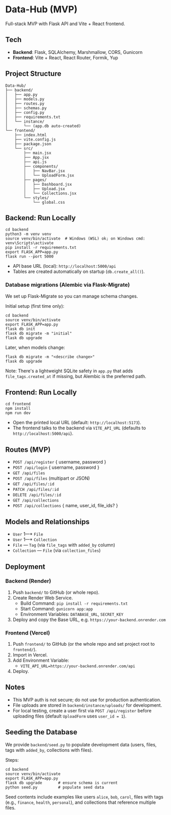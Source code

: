 # Data-Hub (MVP)

Full-stack MVP with Flask API and Vite + React frontend.

## Tech
- **Backend**: Flask, SQLAlchemy, Marshmallow, CORS, Gunicorn
- **Frontend**: Vite + React, React Router, Formik, Yup

## Project Structure
```
Data-Hub/
├── backend/
│   ├── app.py
│   ├── models.py
│   ├── routes.py
│   ├── schemas.py
│   ├── config.py
│   ├── requirements.txt
│   └── instance/
│       └── (app.db auto-created)
└── frontend/
    ├── index.html
    ├── vite.config.js
    ├── package.json
    └── src/
        ├── main.jsx
        ├── App.jsx
        ├── api.js
        ├── components/
        │   ├── NavBar.jsx
        │   └── UploadForm.jsx
        ├── pages/
        │   ├── Dashboard.jsx
        │   ├── Upload.jsx
        │   └── Collections.jsx
        └── styles/
            └── global.css
```

## Backend: Run Locally
```
cd backend
python3 -m venv venv
source venv/bin/activate  # Windows (WSL) ok; on Windows cmd: venv\Scripts\activate
pip install -r requirements.txt
export FLASK_APP=app.py
flask run --port 5000
```
- API base URL (local): `http://localhost:5000/api`
- Tables are created automatically on startup (`db.create_all()`).

### Database migrations (Alembic via Flask-Migrate)
We set up Flask-Migrate so you can manage schema changes.

Initial setup (first time only):
```
cd backend
source venv/bin/activate
export FLASK_APP=app.py
flask db init
flask db migrate -m "initial"
flask db upgrade
```
Later, when models change:
```
flask db migrate -m "<describe change>"
flask db upgrade
```

Note: There's a lightweight SQLite safety in `app.py` that adds `file_tags.created_at` if missing, but Alembic is the preferred path.

## Frontend: Run Locally
```
cd frontend
npm install
npm run dev
```
- Open the printed local URL (default: `http://localhost:5173`).
- The frontend talks to the backend via `VITE_API_URL` (defaults to `http://localhost:5000/api`).

## Routes (MVP)
- `POST /api/register` { username, password }
- `POST /api/login` { username, password }
- `GET /api/files`
- `POST /api/files` (multipart or JSON)
- `GET /api/files/:id`
- `PATCH /api/files/:id`
- `DELETE /api/files/:id`
- `GET /api/collections`
- `POST /api/collections` { name, user_id, file_ids? }

## Models and Relationships
- `User` 1—* `File`
- `User` 1—* `Collection`
- `File` *—* `Tag` (via `file_tags` with `added_by` column)
- `Collection` *—* `File` (via `collection_files`)

## Deployment

### Backend (Render)
1. Push `backend/` to GitHub (or whole repo).
2. Create Render Web Service.
   - Build Command: `pip install -r requirements.txt`
   - Start Command: `gunicorn app:app`
   - Environment Variables: `DATABASE_URL`, `SECRET_KEY`
3. Deploy and copy the Base URL, e.g. `https://your-backend.onrender.com`

### Frontend (Vercel)
1. Push `frontend/` to GitHub (or the whole repo and set project root to `frontend/`).
2. Import in Vercel.
3. Add Environment Variable:
   - `VITE_API_URL=https://your-backend.onrender.com/api`
4. Deploy.

## Notes
- This MVP auth is not secure; do not use for production authentication.
- File uploads are stored in `backend/instance/uploads/` for development.
- For local testing, create a user first via `POST /api/register` before uploading files (default `UploadForm` uses `user_id = 1`).

## Seeding the Database
We provide `backend/seed.py` to populate development data (users, files, tags with `added_by`, collections with files).

Steps:
```
cd backend
source venv/bin/activate
export FLASK_APP=app.py
flask db upgrade       # ensure schema is current
python seed.py         # populate seed data
```

Seed contents include examples like users `alice`, `bob`, `carol`, files with tags (e.g., `finance`, `health`, `personal`), and collections that reference multiple files.
